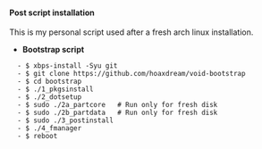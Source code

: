 #### Post script installation

This is my personal script used after a fresh arch linux installation.

- **Bootstrap script**
```
  - $ xbps-install -Syu git
  - $ git clone https://github.com/hoaxdream/void-bootstrap
  - $ cd bootstrap
  - $ ./1_pkgsinstall
  - $ ./2_dotsetup
  - $ sudo ./2a_partcore   # Run only for fresh disk
  - $ sudo ./2b_partdata   # Run only for fresh disk
  - $ sudo ./3_postinstall
  - $ ./4_fmanager
  - $ reboot
```
